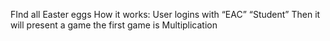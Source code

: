 ﻿FInd all Easter eggs
How it works: User logins with 
“EAC” 
“Student”
Then it will present a game the first game is Multiplication
 